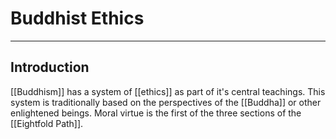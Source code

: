 # Buddhist Ethics


---
## Introduction
[[Buddhism]] has a system of [[ethics]] as part of it's central teachings. This system is traditionally based on the perspectives of the [[Buddha]] or other enlightened beings. Moral virtue is the first of the three sections of the [[Eightfold Path]]. 
